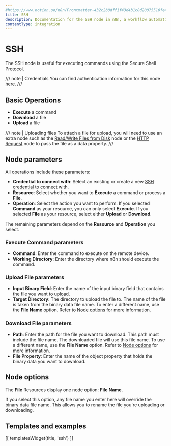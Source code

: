 ```yaml
---
#https://www.notion.so/n8n/Frontmatter-432c2b8dff1f43d4b1c8d20075510fe4
title: SSH
description: Documentation for the SSH node in n8n, a workflow automation platform. Includes guidance on usage, and links to examples.
contentType: integration
---
```


# SSH

The SSH node is useful for executing commands using the Secure Shell Protocol.

/// note | Credentials
You can find authentication information for this node [here](/integrations/builtin/credentials/ssh/).
///

## Basic Operations

- **Execute** a command
- **Download** a file
- **Upload** a file

/// note | Uploading files
To attach a file for upload, you will need to use an extra node such as the [Read/Write Files from Disk](/integrations/builtin/core-nodes/n8n-nodes-base.filesreadwrite/) node or the [HTTP Request](/integrations/builtin/core-nodes/n8n-nodes-base.httprequest/) node to pass the file as a data property.
///

## Node parameters

All operations include these parameters:

- **Credential to connect with**: Select an existing or create a new [SSH credential](/integrations/builtin/credentials/ssh/) to connect with.
- **Resource**: Select whether you want to **Execute** a command or process a **File**.
- **Operation**: Select the action you want to perform. If you selected **Command** as your resource, you can only select **Execute**. If you selected **File** as your resource, select either  **Upload** or **Download**.

The remaining parameters depend on the **Resource** and **Operation** you select.

### Execute Command parameters

- **Command**: Enter the command to execute on the remote device.
- **Working Directory**: Enter the directory where n8n should execute the command.

### Upload File parameters

- **Input Binary Field**: Enter the name of the input binary field that contains the file you want to upload.
- **Target Directory**: The directory to upload the file to. The name of the file is taken from the binary data file name. To enter a different name, use the **File Name** option. Refer to [Node options](#node-options) for more information.

### Download File parameters

- **Path**: Enter the path for the file you want to download. This path must include the file name. The downloaded file will use this file name. To use a different name, use the **File Name** option. Refer to [Node options](#node-options) for more information.
- **File Property**: Enter the name of the object property that holds the binary data you want to download.

## Node options

The **File** Resources display one node option: **File Name**.

If you select this option, any file name you enter here will override the binary data file name. This allows you to rename the file you're uploading or downloading.

## Templates and examples

<!-- see https://www.notion.so/n8n/Pull-in-templates-for-the-integrations-pages-37c716837b804d30a33b47475f6e3780 -->
[[ templatesWidget(title, 'ssh') ]]
